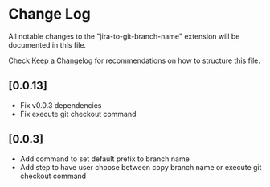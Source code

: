 # Change Log

All notable changes to the "jira-to-git-branch-name" extension will be documented in this file.

Check [Keep a Changelog](http://keepachangelog.com/) for recommendations on how to structure this file.

## [0.0.13]

- Fix v0.0.3 dependencies
- Fix execute git checkout command

## [0.0.3]

- Add command to set default prefix to branch name
- Add step to have user choose between copy branch name or execute git checkout command
